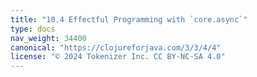 ```yaml
---
title: "10.4 Effectful Programming with `core.async`"
type: docs
nav_weight: 34400
canonical: "https://clojureforjava.com/3/3/4/4"
license: "© 2024 Tokenizer Inc. CC BY-NC-SA 4.0"
---
```

